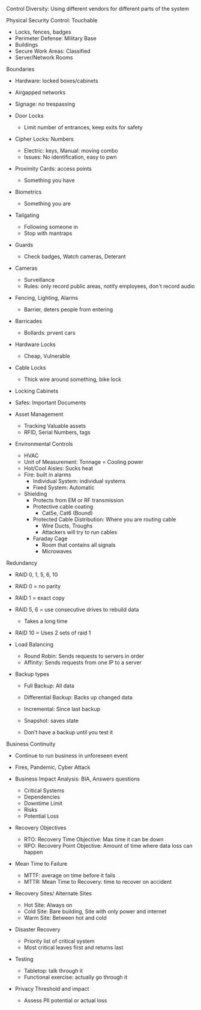 Control Diversity: Using different vendors for different parts of the system

Physical Security Control: Touchable
  - Locks, fences, badges
  - Perimeter Defense: Military Base
  - Buildings
  - Secure Work Areas: Classified
  - Server/Network Rooms

Boundaries
  - Hardware: locked boxes/cabinets
  - Airgapped networks
  
  - Signage: no trespassing

  - Door Locks
    - Limit number of entrances, keep exits for safety
  - Cipher Locks: Numbers
    - Electric: keys, Manual: moving combo
    - Issues: No identification, easy to pwn
  - Proximity Cards: access points
    - Something you have
  - Biometrics
    - Something you are
  - Tailgating
    - Following someone in
    - Stop with mantraps
  - Guards
    - Check badges, Watch cameras, Deterant
  - Cameras
    - Surveillance
    - Rules: only record public areas, notify employees, don't record audio
  - Fencing, Lighting, Alarms
    - Barrier, deters people from entering 
  - Barricades
    - Bollards: prvent cars
  - Hardware Locks
    - Cheap, Vulnerable
  - Cable Locks
    - Thick wire around something, bike lock
  - Locking Cabinets
  - Safes: Important Documents
  - Asset Management
    - Tracking Valuable assets
    - RFID, Serial Numbers, tags
- Environmental Controls
  - HVAC
  - Unit of Measurement: Tonnage = Cooling power
  - Hot/Cool Aisles: Sucks heat 
  - Fire: built in alarms
    - Individual System: individual systems
    - Fixed System: Automatic
  - Shielding
    - Protects from EM or RF transmission
    - Protective cable coating
      - Cat5e, Cat6 (Bound)
    - Protected Cable Distribution: Where you are routing cable
      - Wire Ducts, Troughs
      - Attackers will try to run cables
    - Faraday Cage
      - Room that contains all signals
      - Microwaves

Redundancy 
  - RAID 0, 1, 5, 6, 10
  - RAID 0 = no parity
  - RAID 1 = exact copy
  - RAID 5, 6 = use consecutive drives to rebuild data
    - Takes a long time
  - RAID 10 = Uses 2 sets of raid 1

  - Load Balancing
    - Round Robin: Sends requests to servers in order
    - Affinity: Sends requests from one IP to a server
  
  - Backup types
    - Full Backup: All data
    - Differential Backup: Backs up changed data
    - Incremental: Since last backup
    - Snapshot: saves state
    
    - Don't have a backup until you test it

Business Continuity
  - Continue to run business in unforeseen event
  - Fires, Pandemic, Cyber Attack
  - Business Impact Analysis: BIA, Answers questions
    - Critical Systems
    - Dependencies
    - Downtime Limit
    - Risks
    - Potential Loss

  - Recovery Objectives
    - RTO: Recovery Time Objective: Max time it can be down
    - RPO: Recovery Point Objective: Amount of time where data loss can happen
  
  - Mean Time to Failure
    - MTTF: average on time before it fails
    - MTTR: Mean Time to Recovery: time to recover on accident
  
  - Recovery Sites/ Alternate Sites
    - Hot Site: Always on
    - Cold Site: Bare building, Site with only power and internet
    - Warm Site: Between hot and cold

  - Disaster Recovery
    - Priority list of critical system
    - Most critical leaves first and returns last

  - Testing
    - Tabletop: talk through it
    - Functional exercise: actually go through it

  - Privacy Threshold and impact
    - Assess PII potential or actual loss


    
    


